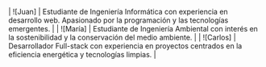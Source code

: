 | ![Juan] | Estudiante de Ingeniería Informática con experiencia en desarrollo web. Apasionado por la programación y las tecnologías emergentes. |
| ![María] | Estudiante de Ingeniería Ambiental con interés en la sostenibilidad y la conservación del medio ambiente. |
| ![Carlos] | Desarrollador Full-stack con experiencia en proyectos centrados en la eficiencia energética y tecnologías limpias. |

